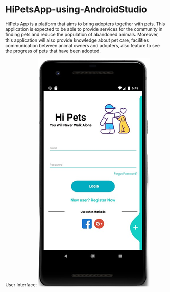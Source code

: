 # HiPetsApp-using-AndroidStudio
HiPets App is a platform that aims to bring adopters together with pets. 
This application is expected to be able to provide services for the community in finding pets and reduce the population of abandoned animals. 
Moreover, this application will also provide knowledge about pet care, facilities communication between animal owners and adopters, also feature to see the progress of pets that have been adopted.

User Interface:
![Login](/documentations/1.%20login.png)
